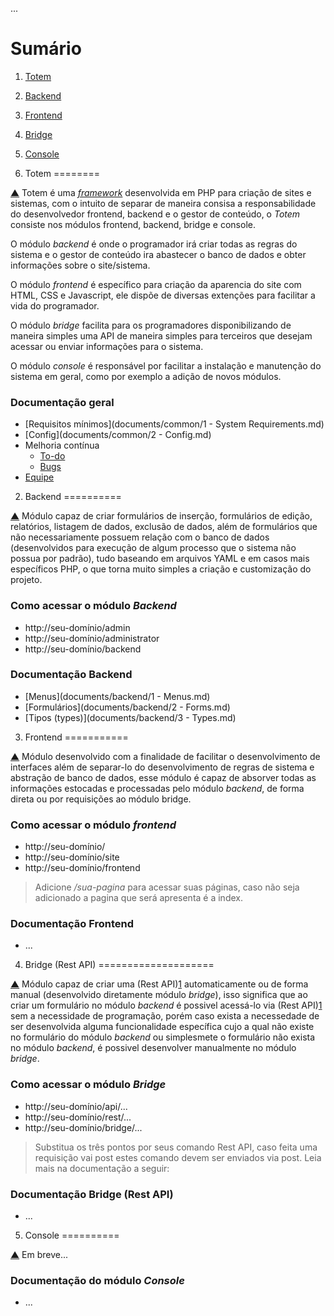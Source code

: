...

Sumário                                                                                                                                    <a name="summary"></a>
=======

1. [Totem](#intro)
2. [Backend](#backend)
3. [Frontend](#frontend)
4. [Bridge](#bridge)
5. [Console](#console)


1. Totem                                                                                                                                   <a name="intro"></a>
========

[▲](#summary) Totem é uma [*framework*](http://pt.wikipedia.org/wiki/Framework)
desenvolvida em PHP para criação de sites e sistemas, com o intuito de separar de
maneira consisa a responsabilidade do desenvolvedor frontend, backend e o gestor
de conteúdo, o *Totem* consiste nos módulos frontend, backend, bridge e console.

O módulo *backend* é onde o programador irá criar todas as regras do sistema e o
gestor de conteúdo  ira abastecer o banco de dados e obter informações sobre o site/sistema.

O módulo *frontend* é específico para criação da aparencia do site com HTML, CSS
e Javascript, ele dispõe de diversas extenções para facilitar a vida do programador.

O módulo *bridge* facilita para os programadores disponibilizando de maneira simples
uma API de maneira simples para terceiros que desejam acessar ou enviar informações
para o sistema.

O módulo *console* é responsável por facilitar a instalação e manutenção do sistema
em geral, como por exemplo a adição de novos módulos.

### Documentação geral

- [Requisitos mínimos](documents/common/1 - System Requirements.md)
- [Config](documents/common/2 - Config.md)
- Melhoria contínua
    - [To-do](documents/common/todo.md)
    - [Bugs](documents/common/bugs.md)
- [Equipe](#documents/common/team.md)


2. Backend                                                                                                                                 <a name="backend"></a>
==========

[▲](#summary) Módulo capaz de criar formulários de inserção, formulários de edição,
relatórios, listagem de dados, exclusão de dados, além de formulários que não necessariamente
possuem relação com o banco de dados (desenvolvidos para execução de algum processo
que o sistema não possua por padrão), tudo baseando em arquivos YAML e em casos mais
específicos PHP, o que torna muito simples a criação e customização do projeto.

### Como acessar o módulo *Backend*

- http://seu-domínio/admin
- http://seu-domínio/administrator
- http://seu-domínio/backend

### Documentação Backend

- [Menus](documents/backend/1 - Menus.md)
- [Formulários](documents/backend/2 - Forms.md)
- [Tipos (types)](documents/backend/3 - Types.md)


3. Frontend                                                                                                                                <a name="frontend"></a>
===========

[▲](#summary) Módulo desenvolvido com a finalidade de facilitar o desenvolvimento
de interfaces além de separar-lo do desenvolvimento de regras de sistema e abstração
de banco de dados, esse módulo é capaz de absorver todas as informações estocadas
e processadas pelo módulo *backend*, de forma direta ou por requisições ao módulo
bridge.

### Como acessar o módulo *frontend*

- http://seu-domínio/
- http://seu-domínio/site
- http://seu-domínio/frontend

> Adicione */sua-pagina* para acessar suas páginas, caso não seja adicionado a pagina
> que será apresenta é a index.

### Documentação Frontend

- ...


4. Bridge (Rest API)                                                                                                                       <a name="bridge"></a>
====================

[▲](#summary) Módulo capaz de criar uma (Rest API)[1] automaticamente ou de forma manual
(desenvolvido diretamente módulo *bridge*), isso significa que ao criar um formulário
no módulo *backend* é possivel acessá-lo via (Rest API)[1] sem a necessidade de programação,
porém caso exista a necessedade de ser desenvolvida alguma funcionalidade específica
cujo a qual não existe no formulário do módulo *backend* ou simplesmete o formulário
não exista no módulo *backend*, é possivel desenvolver manualmente no módulo *bridge*.

[1]: http://pt.wikipedia.org/wiki/REST

### Como acessar o módulo *Bridge*

- http://seu-domínio/api/...
- http://seu-domínio/rest/...
- http://seu-domínio/bridge/...

> Substitua os três pontos por seus comando Rest API, caso feita uma requisição
> vai post estes comando devem ser enviados via post. Leia mais na documentação
> a seguir:

### Documentação Bridge (Rest API)

- ...


5. Console                                                                                                                                 <a name="console"></a>
==========

[▲](#summary) Em breve...

### Documentação do módulo *Console*

- ...
